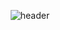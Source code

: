 <div align="center">

  ![header](https://capsule-render.vercel.app/api?type=Cylinder&color=000000&height=150&section=header&text=7d6h8t&fontColor=ffffff&fontSize=70&animation=fadeIn&fontAlignY=55)
</div>

<!--
**7d6h8t/7d6h8t** is a ✨ _special_ ✨ repository because its `README.md` (this file) appears on your GitHub profile.

Here are some ideas to get you started:

- 🔭 I’m currently working on ...
- 🌱 I’m currently learning ...
- 👯 I’m looking to collaborate on ...
- 🤔 I’m looking for help with ...
- 💬 Ask me about ...
- 📫 How to reach me: ...
- 😄 Pronouns: ...
- ⚡ Fun fact: ...
-->
